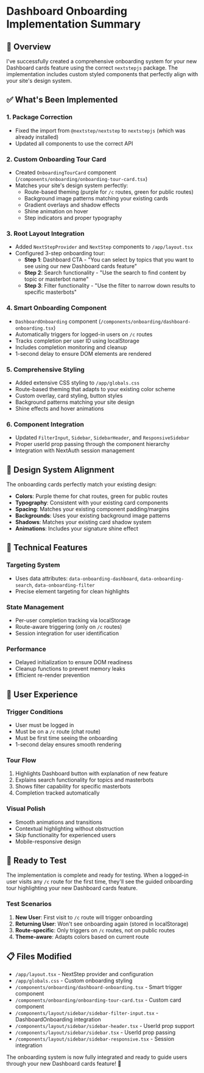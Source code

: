 # Dashboard Onboarding Implementation Summary

## 🎯 Overview

I've successfully created a comprehensive onboarding system for your new Dashboard cards feature using the correct `nextstepjs` package. The implementation includes custom styled components that perfectly align with your site's design system.

## ✅ What's Been Implemented

### 1. **Package Correction**

- Fixed the import from `@nextstep/nextstep` to `nextstepjs` (which was already installed)
- Updated all components to use the correct API

### 2. **Custom Onboarding Tour Card**

- Created `OnboardingTourCard` component (`/components/onboarding/onboarding-tour-card.tsx`)
- Matches your site's design system perfectly:
  - Route-based theming (purple for `/c` routes, green for public routes)
  - Background image patterns matching your existing cards
  - Gradient overlays and shadow effects
  - Shine animation on hover
  - Step indicators and proper typography

### 3. **Root Layout Integration**

- Added `NextStepProvider` and `NextStep` components to `/app/layout.tsx`
- Configured 3-step onboarding tour:
  - **Step 1**: Dashboard CTA - "You can select by topics that you want to see using our new Dashboard cards feature"
  - **Step 2**: Search functionality - "Use the search to find content by topic or masterbot name"
  - **Step 3**: Filter functionality - "Use the filter to narrow down results to specific masterbots"

### 4. **Smart Onboarding Component**

- `DashboardOnboarding` component (`/components/onboarding/dashboard-onboarding.tsx`)
- Automatically triggers for logged-in users on `/c` routes
- Tracks completion per user ID using localStorage
- Includes completion monitoring and cleanup
- 1-second delay to ensure DOM elements are rendered

### 5. **Comprehensive Styling**

- Added extensive CSS styling to `/app/globals.css`
- Route-based theming that adapts to your existing color scheme
- Custom overlay, card styling, button styles
- Background patterns matching your site design
- Shine effects and hover animations

### 6. **Component Integration**

- Updated `FilterInput`, `Sidebar`, `SidebarHeader`, and `ResponsiveSidebar`
- Proper userId prop passing through the component hierarchy
- Integration with NextAuth session management

## 🎨 Design System Alignment

The onboarding cards perfectly match your existing design:

- **Colors**: Purple theme for chat routes, green for public routes
- **Typography**: Consistent with your existing card components
- **Spacing**: Matches your existing component padding/margins
- **Backgrounds**: Uses your existing background image patterns
- **Shadows**: Matches your existing card shadow system
- **Animations**: Includes your signature shine effect

## 🔧 Technical Features

### Targeting System

- Uses data attributes: `data-onboarding-dashboard`, `data-onboarding-search`, `data-onboarding-filter`
- Precise element targeting for clean highlights

### State Management

- Per-user completion tracking via localStorage
- Route-aware triggering (only on `/c` routes)
- Session integration for user identification

### Performance

- Delayed initialization to ensure DOM readiness
- Cleanup functions to prevent memory leaks
- Efficient re-render prevention

## 📱 User Experience

### Trigger Conditions

- User must be logged in
- Must be on a `/c` route (chat route)
- Must be first time seeing the onboarding
- 1-second delay ensures smooth rendering

### Tour Flow

1. Highlights Dashboard button with explanation of new feature
2. Explains search functionality for topics and masterbots
3. Shows filter capability for specific masterbots
4. Completion tracked automatically

### Visual Polish

- Smooth animations and transitions
- Contextual highlighting without obstruction
- Skip functionality for experienced users
- Mobile-responsive design

## 🚀 Ready to Test

The implementation is complete and ready for testing. When a logged-in user visits any `/c` route for the first time, they'll see the guided onboarding tour highlighting your new Dashboard cards feature.

### Test Scenarios

1. **New User**: First visit to `/c` route will trigger onboarding
2. **Returning User**: Won't see onboarding again (stored in localStorage)
3. **Route-specific**: Only triggers on `/c` routes, not on public routes
4. **Theme-aware**: Adapts colors based on current route

## 📋 Files Modified

- `/app/layout.tsx` - NextStep provider and configuration
- `/app/globals.css` - Custom onboarding styling
- `/components/onboarding/dashboard-onboarding.tsx` - Smart trigger component
- `/components/onboarding/onboarding-tour-card.tsx` - Custom card component
- `/components/layout/sidebar/sidebar-filter-input.tsx` - DashboardOnboarding integration
- `/components/layout/sidebar/sidebar-header.tsx` - UserId prop support
- `/components/layout/sidebar/sidebar.tsx` - UserId prop passing
- `/components/layout/sidebar/sidebar-responsive.tsx` - Session integration

The onboarding system is now fully integrated and ready to guide users through your new Dashboard cards feature! 🎉
